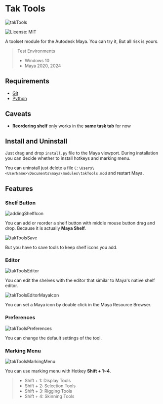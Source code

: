 # Tak Tools
![takTools](https://ta-note.com/wp-content/uploads/2024/09/takTools.png)

![License: MIT](https://img.shields.io/badge/license-MIT-green.svg)

A toolset module for the Autodesk Maya.
You can try it, But all risk is yours.

> Test Environments
> * Windows 10
> * Maya 2020, 2024

## Requirements
- [Git](https://git-scm.com/downloads)
- [Python](https://www.python.org/downloads/)

## Caveats
- **Reordering shelf** only works in the **same task tab** for now

## Install and Uninstall
Just drag and drop `install.py` file to the Maya viewport. During installation you can decide whether to install hotkeys and marking menu.

You can uninstall just delete a file `C:\Users\<UserName>\Documents\maya\modules\takTools.mod` and restart Maya.

## Features
### Shelf Button
![addingShelfIcon](https://ta-note.com/wp-content/uploads/2024/09/takTools_addingShelfIcon.gif)

You can add or reorder a shelf button with middle mouse button drag and drop. Because it is actually **Maya Shelf**.

![takToolsSave](https://ta-note.com/wp-content/uploads/2024/09/takTools_save.png)

But you have to save tools to keep shelf icons you add.

### Editor
![takToolsEditor](https://ta-note.com/wp-content/uploads/2024/09/takToolsEditor.png)

You can edit the shelves with the editor that similar to Maya's native shelf editor.

![takToolsEditorMayaIcon](https://ta-note.com/wp-content/uploads/2024/09/takToolsMayaIcon.gif)

You can set a Maya icon by double click in the Maya Resource Browser.

### Preferences
![takToolsPreferences](https://ta-note.com/wp-content/uploads/2024/09/takToolsPreferences.png)

You can change the default settings of the tool.

### Marking Menu
![takToolsMarkingMenu](https://ta-note.com/wp-content/uploads/2024/09/takTools_markingMenu.gif)

You can use marking menu with Hotkey **Shift + 1~4**.
> - Shift + 1: Display Tools
> - Shift + 2: Selection Tools
> - Shift + 3: Rigging Tools
> - Shift + 4: Skinning Tools
